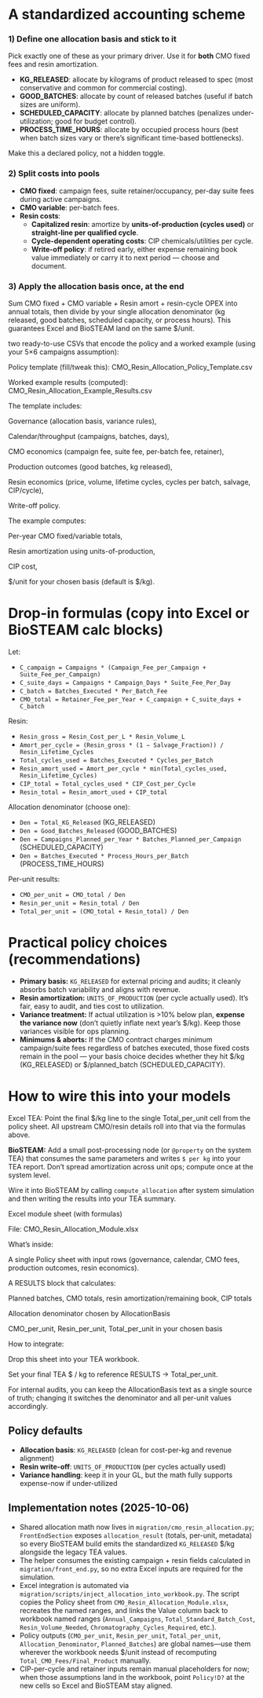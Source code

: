 # A standardized accounting scheme

### 1) Define one allocation basis and stick to it

Pick exactly one of these as your primary driver. Use it for **both** CMO fixed fees and resin amortization.

- **KG_RELEASED**: allocate by kilograms of product released to spec (most conservative and common for commercial costing).
- **GOOD_BATCHES**: allocate by count of released batches (useful if batch sizes are uniform).
- **SCHEDULED_CAPACITY**: allocate by planned batches (penalizes under-utilization; good for budget control).
- **PROCESS_TIME_HOURS**: allocate by occupied process hours (best when batch sizes vary or there’s significant time-based bottlenecks).

Make this a declared policy, not a hidden toggle.

### 2) Split costs into pools

- **CMO fixed**: campaign fees, suite retainer/occupancy, per-day suite fees during active campaigns.
- **CMO variable**: per-batch fees.
- **Resin costs**:
  - **Capitalized resin**: amortize by **units-of-production (cycles used)** or **straight-line per qualified cycle**.
  - **Cycle-dependent operating costs**: CIP chemicals/utilities per cycle.
  - **Write-off policy**: if retired early, either expense remaining book value immediately or carry it to next period — choose and document.

### 3) Apply the allocation basis once, at the end

Sum CMO fixed + CMO variable + Resin amort + resin-cycle OPEX into annual totals, then divide by your single allocation denominator (kg released, good batches, scheduled capacity, or process hours). This guarantees Excel and BioSTEAM land on the same $/unit.

two ready-to-use CSVs that encode the policy and a worked example (using your 5×6 campaigns assumption):

Policy template (fill/tweak this):
CMO_Resin_Allocation_Policy_Template.csv

Worked example results (computed):
CMO_Resin_Allocation_Example_Results.csv

The template includes:

Governance (allocation basis, variance rules),

Calendar/throughput (campaigns, batches, days),

CMO economics (campaign fee, suite fee, per-batch fee, retainer),

Production outcomes (good batches, kg released),

Resin economics (price, volume, lifetime cycles, cycles per batch, salvage, CIP/cycle),

Write-off policy.

The example computes:

Per-year CMO fixed/variable totals,

Resin amortization using units-of-production,

CIP cost,

$/unit for your chosen basis (default is $/kg).

# Drop-in formulas (copy into Excel or BioSTEAM calc blocks)

Let:

- `C_campaign = Campaigns * (Campaign_Fee_per_Campaign + Suite_Fee_per_Campaign)`
- `C_suite_days = Campaigns * Campaign_Days * Suite_Fee_Per_Day`
- `C_batch = Batches_Executed * Per_Batch_Fee`
- `CMO_total = Retainer_Fee_per_Year + C_campaign + C_suite_days + C_batch`

Resin:

- `Resin_gross = Resin_Cost_per_L * Resin_Volume_L`
- `Amort_per_cycle = (Resin_gross * (1 − Salvage_Fraction)) / Resin_Lifetime_Cycles`
- `Total_cycles_used = Batches_Executed * Cycles_per_Batch`
- `Resin_amort_used = Amort_per_cycle * min(Total_cycles_used, Resin_Lifetime_Cycles)`
- `CIP_total = Total_cycles_used * CIP_Cost_per_Cycle`
- `Resin_total = Resin_amort_used + CIP_total`

Allocation denominator (choose one):

- `Den = Total_KG_Released`  (KG_RELEASED)
- `Den = Good_Batches_Released`  (GOOD_BATCHES)
- `Den = Campaigns_Planned_per_Year * Batches_Planned_per_Campaign`  (SCHEDULED_CAPACITY)
- `Den = Batches_Executed * Process_Hours_per_Batch`  (PROCESS_TIME_HOURS)

Per-unit results:

- `CMO_per_unit = CMO_total / Den`
- `Resin_per_unit = Resin_total / Den`
- `Total_per_unit = (CMO_total + Resin_total) / Den`

# Practical policy choices (recommendations)

- **Primary basis:** `KG_RELEASED` for external pricing and audits; it cleanly absorbs batch variability and aligns with revenue.
- **Resin amortization:** `UNITS_OF_PRODUCTION` (per cycle actually used). It’s fair, easy to audit, and ties cost to utilization.
- **Variance treatment:** If actual utilization is >10% below plan, **expense the variance now** (don’t quietly inflate next year’s $/kg). Keep those variances visible for ops planning.
- **Minimums & aborts:** If the CMO contract charges minimum campaign/suite fees regardless of batches executed, those fixed costs remain in the pool — your basis choice decides whether they hit $/kg (KG_RELEASED) or $/planned_batch (SCHEDULED_CAPACITY).

# How to wire this into your models

Excel TEA: Point the final $/kg line to the single Total_per_unit cell from the policy sheet. All upstream CMO/resin details roll into that via the formulas above.

**BioSTEAM:** Add a small post-processing node (or `@property` on the system TEA) that consumes the same parameters and writes `$ per kg` into your TEA report. Don’t spread amortization across unit ops; compute once at the system level.

Wire it into BioSTEAM by calling `compute_allocation` after system simulation and then writing the results into your TEA summary.

Excel module sheet (with formulas)

File: CMO_Resin_Allocation_Module.xlsx

What’s inside:

A single Policy sheet with input rows (governance, calendar, CMO fees, production outcomes, resin economics).

A RESULTS block that calculates:

Planned batches, CMO totals, resin amortization/remaining book, CIP totals

Allocation denominator chosen by AllocationBasis

CMO_per_unit, Resin_per_unit, Total_per_unit in your chosen basis

How to integrate:

Drop this sheet into your TEA workbook.

Set your final TEA $ / kg to reference RESULTS → Total_per_unit.

For internal audits, you can keep the AllocationBasis text as a single source of truth; changing it switches the denominator and all per-unit values accordingly.

## Policy defaults

- **Allocation basis**: `KG_RELEASED` (clean for cost-per-kg and revenue alignment)
- **Resin write-off**: `UNITS_OF_PRODUCTION` (per cycles actually used)
- **Variance handling**: keep it in your GL, but the math fully supports expense-now if under-utilized

## Implementation notes (2025-10-06)

- Shared allocation math now lives in `migration/cmo_resin_allocation.py`; `FrontEndSection` exposes `allocation_result` (totals, per-unit, metadata) so every BioSTEAM build emits the standardized `KG_RELEASED` $/kg alongside the legacy TEA values.
- The helper consumes the existing campaign + resin fields calculated in `migration/front_end.py`, so no extra Excel inputs are required for the simulation.
- Excel integration is automated via `migration/scripts/inject_allocation_into_workbook.py`. The script copies the Policy sheet from `CMO_Resin_Allocation_Module.xlsx`, recreates the named ranges, and links the Value column back to workbook named ranges (`Annual_Campaigns`, `Total_Standard_Batch_Cost`, `Resin_Volume_Needed`, `Chromatography_Cycles_Required`, etc.).
- Policy outputs (`CMO_per_unit`, `Resin_per_unit`, `Total_per_unit`, `Allocation_Denominator`, `Planned_Batches`) are global names—use them wherever the workbook needs $/unit instead of recomputing `Total_CMO_Fees/Final_Product` manually.
- CIP-per-cycle and retainer inputs remain manual placeholders for now; when those assumptions land in the workbook, point `Policy!D?` at the new cells so Excel and BioSTEAM stay aligned.
